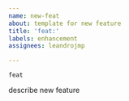 ```yaml
---
name: new-feat
about: template for new feature
title: 'feat:'
labels: enhancement
assignees: leandrojmp

---
```


`feat`

describe new feature
